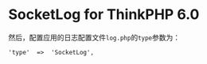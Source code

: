 SocketLog for ThinkPHP 6.0
===============


然后，配置应用的日志配置文件`log.php`的`type`参数为：

~~~
'type'  =>  'SocketLog',
~~~


